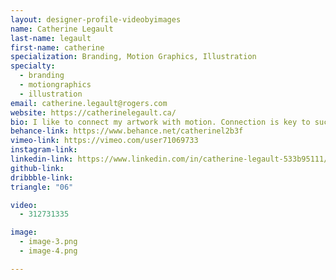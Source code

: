 ```yaml
---
layout: designer-profile-videobyimages
name: Catherine Legault
last-name: legault
first-name: catherine
specialization: Branding, Motion Graphics, Illustration
specialty:
  - branding
  - motiongraphics
  - illustration
email: catherine.legault@rogers.com
website: https://catherinelegault.ca/
bio: I like to connect my artwork with motion. Connection is key to success in the real world and digital world.
behance-link: https://www.behance.net/catherinel2b3f
vimeo-link: https://vimeo.com/user71069733
instagram-link:
linkedin-link: https://www.linkedin.com/in/catherine-legault-533b95111/
github-link:
dribbble-link:
triangle: "06"

video:
  - 312731335

image:
  - image-3.png
  - image-4.png

---
```

